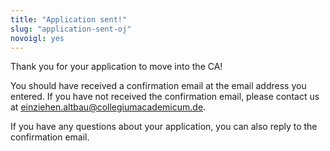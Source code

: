 ```yaml
---
title: "Application sent!"
slug: "application-sent-oj"
novoigl: yes
---
```


Thank you for your application to move into the CA! 

You should have received a confirmation email at the email address you entered. If you have not received the confirmation email, please contact us at einziehen.altbau@collegiumacademicum.de.

If you have any questions about your application, you can also reply to the confirmation email.
